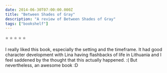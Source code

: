 ```yaml
---    
date: 2014-06-30T07:00:00.000Z
title: "Between Shades of Gray"
description: "A review of Between Shades of Gray"
tags: ["bookshelf"]
---   
```

⭐ ⭐ ⭐ ⭐ ⭐ 

I really liked this book, especially the setting and the timeframe. It had good character development with Lina having flashbacks of life in Lithuania and I feel saddened by the thought that this actually happened. :( But nevertheless, an awesome book :D